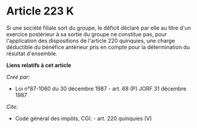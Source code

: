 # Article 223 K

Si une société filiale sort du groupe, le déficit déclaré par elle au titre d'un exercice postérieur à sa sortie du groupe ne
constitue pas, pour l'application des dispositions de l'article 220 quinquies, une charge déductible du bénéfice antérieur
pris en compte pour la détermination du résultat d'ensemble.

**Liens relatifs à cet article**

_Créé par_:

  - Loi n°87-1060 du 30 décembre 1987 - art. 68 (P) JORF 31 décembre 1987

_Cite_:

  - Code général des impôts, CGI. - art. 220 quinquies (V)

